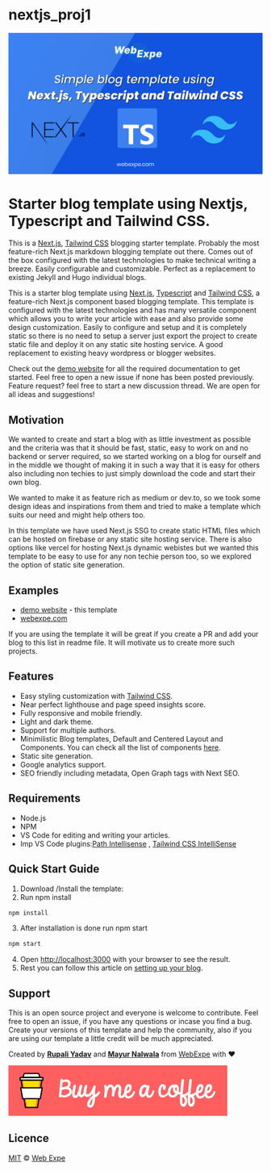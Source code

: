# nextjs_proj1

![blog-template-using-nextjs-typescript-tailwindcss](/public/images/og-image.jpg)

# Starter blog template using Nextjs, Typescript and Tailwind CSS.

This is a [Next.js](https://nextjs.org/), [Tailwind CSS](https://tailwindcss.com/) blogging starter template. Probably the most feature-rich Next.js markdown blogging template out there. Comes out of the box configured with the latest technologies to make technical writing a breeze. Easily configurable and customizable. Perfect as a replacement to existing Jekyll and Hugo individual blogs.

This is a starter blog template using [Next.js](https://nextjs.org/), [Typescript](https://www.typescriptlang.org/) and [Tailwind CSS](https://tailwindcss.com/), a feature-rich Next.js component based blogging template. This template is configured with the latest technologies and has many versatile component which allows you to write your article with ease and also provide some design customization. Easily to configure and setup and it is completely static so there is no need to setup a server just export the project to create static file and deploy it on any static site hosting service. A good replacement to existing heavy wordpress or blogger websites.

Check out the [demo website](https://nextjs-simple-blog-template.web.app/) for all the required documentation to get started.
Feel free to open a new issue if none has been posted previously.
Feature request? feel free to start a new discussion thread. We are open for all ideas and suggestions!


## Motivation
We wanted to create and start a blog with as little investment as possible and the criteria was that it should be fast, static, easy to work on and no backend or server required, so we started working on a blog for ourself and in the middle we thought of making it in such a way that it is easy for others also including non techies to just simply download the code and start their own blog.

We wanted to make it as feature rich as medium or dev.to, so we took some design ideas and inspirations from them and tried to make a template which suits our need and might help others too.

In this template we have used Next.js SSG to create static HTML files which can be hosted on firebase or any static site hosting service. There is also options like vercel for hosting Next.js dynamic webistes but we wanted this template to be easy to use for any non techie person too, so we explored the option of static site generation.


## Examples
- [demo website](https://nextjs-simple-blog-template.web.app/) - this template
- [webexpe.com](https://webexpe.com/)

If you are using the template it will be great if you create a PR and add your blog to this list in readme file. It will motivate us to create more such projects.

## Features
- Easy styling customization with [Tailwind CSS](https://tailwindcss.com/).
- Near perfect lighthouse and page speed insights score.
- Fully responsive and mobile friendly.
- Light and dark theme.
- Support for multiple authors.
- Minimilistic Blog templates, Default and Centered Layout and Components. You can check all the list of components [here](https://nextjs-simple-blog-template.web.app/tutorial/all-components/).
- Static site generation.
- Google analytics support.
- SEO friendly including metadata, Open Graph tags with Next SEO.

## Requirements
- Node.js
- NPM
- VS Code for editing and writing your articles.
- Imp VS Code plugins:[Path Intellisense](https://marketplace.visualstudio.com/items?itemName=christian-kohler.path-intellisense) , [Tailwind CSS IntelliSense](https://marketplace.visualstudio.com/items?itemName=bradlc.vscode-tailwindcss)

## Quick Start Guide
1. Download /Install the template:
2. Run npm install
```bash
npm install
```
3. After installation is done run npm start
```bash
npm start
```
4. Open [http://localhost:3000](http://localhost:3000) with your browser to see the result.
5. Rest you can follow this article on [setting up your blog](https://nextjs-simple-blog-template.web.app/tutorial/how-to-setup-blog/).

## Support
This is an open source project and everyone is welcome to contribute. Feel free to open an issue, if you have any questions or incase you find a bug. Create your versions of this template and help the community, also if you are using our template a little credit will be much appreciated.

Created by **[Rupali Yadav](https://www.linkedin.com/in/rupali-yadav-087bb4112/)** and **[Mayur Nalwala](https://www.linkedin.com/in/mayur-nalwala/)** from [WebExpe](https://webexpe.com/) with ♥

<a href="https://www.buymeacoffee.com/webexpe13z" target="_blank">![support us](/public/images/bmc.png)</a>
## Licence

[MIT](https://github.com/webexpe13/blog-template-using-nextjs-typescript-tailwindcss/blob/main/LICENSE) © [Web Expe](https://www.webexpe.com)
